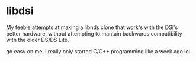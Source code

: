 # libdsi

My feeble attempts at making a libnds clone that work's with the DSi's better hardware, without attempting to
mantain backwards compatibility with the older DS/DS Lite.

go easy on me, i really only started C/C++ programming like a week ago lol
